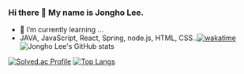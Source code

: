 ### Hi there 👋 My name is Jongho Lee.
- 🌱 I’m currently learning ...
- JAVA, JavaScript, React, Spring, node.js, HTML, CSS..[![wakatime](https://wakatime.com/badge/user/fab11908-f2ab-4476-8057-2f6505465ffb.svg)](https://wakatime.com/@fab11908-f2ab-4476-8057-2f6505465ffb) ![Jongho Lee's GitHub stats](https://github-readme-stats.vercel.app/api?username=DevFrank9&show_icons=true&theme=dark)


[![Solved.ac Profile](http://mazassumnida.wtf/api/v2/generate_badge?boj=devfrank)](https://solved.ac/devfrank/)   [![Top Langs](https://github-readme-stats.vercel.app/api/top-langs/?username=Devfrank9&layout=compact&theme=dark)](https://github.com/anuraghazra/github-readme-stats)



<!--
**DevFrank9/DevFrank9** is a ✨ _special_ ✨ repository because its `README.md` (this file) appears on your GitHub profile.

Here are some ideas to get you started:

- 🔭 I’m currently working on ...
- 👯 I’m looking to collaborate on ...
- 🤔 I’m looking for help with ...
- 💬 Ask me about ...
- 📫 How to reach me: ...
- 😄 Pronouns: ...
- ⚡ Fun fact: ...
-->
